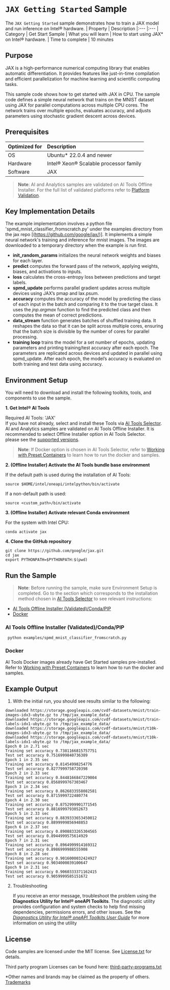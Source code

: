 # `JAX Getting Started` Sample

The `JAX Getting Started` sample demonstrates how to train a JAX model and run inference on Intel® hardware. 
| Property            | Description 
|:---                 |:---
| Category            | Get Start Sample 
| What you will learn | How to start using JAX* on Intel® hardware.
| Time to complete    | 10 minutes

## Purpose

JAX is a high-performance numerical computing library that enables automatic differentiation. It provides features like just-in-time compilation and efficient parallelization for machine learning and scientific computing tasks.

This sample code shows how to get started with JAX in CPU. The sample code defines a simple neural network that trains on the MNIST dataset using JAX for parallel computations across multiple CPU cores. The network trains over multiple epochs, evaluates accuracy, and adjusts parameters using stochastic gradient descent across devices. 

## Prerequisites

| Optimized for          | Description
|:---                    |:---
| OS                     | Ubuntu* 22.0.4 and newer 
| Hardware               | Intel® Xeon® Scalable processor family
| Software               | JAX

> **Note**: AI and Analytics samples are validated on AI Tools Offline Installer. For the full list of validated platforms refer to [Platform Validation](https://github.com/oneapi-src/oneAPI-samples/tree/master?tab=readme-ov-file#platform-validation).

## Key Implementation Details

The example implementation involves a python file 'spmd_mnist_classifier_fromscratch.py' under the examples directory from the jax repo [(https://github.com/google/jax/)].
It implements a simple neural network's training and inference for mnist images. The images are downloaded to a temporary directory when the example is run first. 
- **init_random_params** initializes the neural network weights and biases for each layer.
- **predict** computes the forward pass of the network, applying weights, biases, and activations to inputs.
- **loss** calculates the cross-entropy loss between predictions and target labels.
- **spmd_update** performs parallel gradient updates across multiple devices using JAX’s pmap and lax.psum.
- **accuracy** computes the accuracy of the model by predicting the class of each input in the batch and comparing it to the true target class. It uses the *jnp.argmax* function to find the predicted class and then computes the mean of correct predictions.
- **data_stream** function generates batches of shuffled training data. It reshapes the data so that it can be split across multiple cores, ensuring that the batch size is divisible by the number of cores for parallel processing.
- **training loop** trains the model for a set number of epochs, updating parameters and printing training/test accuracy after each epoch. The parameters are replicated across devices and updated in parallel using spmd_update. After each epoch, the model’s accuracy is evaluated on both training and test data using accuracy.

## Environment Setup

You will need to download and install the following toolkits, tools, and components to use the sample.

**1. Get Intel® AI Tools**

Required AI Tools: 'JAX' 
<br>If you have not already, select and install these Tools via [AI Tools Selector](https://www.intel.com/content/www/us/en/developer/tools/oneapi/ai-tools-selector.html). AI and Analytics samples are validated on AI Tools Offline Installer. It is recommended to select Offline Installer option in AI Tools Selector.<br>
please see the [supported versions](https://www.intel.com/content/www/us/en/developer/tools/oneapi/ai-tools-selector.html).

>**Note**: If Docker option is chosen in AI Tools Selector, refer to [Working with Preset Containers](https://github.com/intel/ai-containers/tree/main/preset) to learn how to run the docker and samples.

**2. (Offline Installer) Activate the AI Tools bundle base environment**

If the default path is used during the installation of AI Tools:
```
source $HOME/intel/oneapi/intelpython/bin/activate
```
If a non-default path is used:
```
source <custom_path>/bin/activate
```
 
**3. (Offline Installer) Activate relevant Conda environment**

For the system with Intel CPU:
```
conda activate jax
``` 

**4. Clone the GitHub repository**
``` 
git clone https://github.com/google/jax.git
cd jax
export PYTHONPATH=$PYTHONPATH:$(pwd)
```
## Run the Sample

>**Note**: Before running the sample, make sure Environment Setup is completed.
Go to the section which corresponds to the installation method chosen in [AI Tools Selector](https://www.intel.com/content/www/us/en/developer/tools/oneapi/ai-tools-selector.html) to see relevant instructions:
* [AI Tools Offline Installer (Validated)/Conda/PIP](#ai-tools-offline-installer-validatedcondapip)
* [Docker](#docker)
### AI Tools Offline Installer (Validated)/Conda/PIP
```
 python examples/spmd_mnist_classifier_fromscratch.py
```
### Docker
AI Tools Docker images already have Get Started samples pre-installed. Refer to [Working with Preset Containers](https://github.com/intel/ai-containers/tree/main/preset) to learn how to run the docker and samples.
## Example Output
1. With the initial run, you should see results similar to the following:

```
downloaded https://storage.googleapis.com/cvdf-datasets/mnist/train-images-idx3-ubyte.gz to /tmp/jax_example_data/
downloaded https://storage.googleapis.com/cvdf-datasets/mnist/train-labels-idx1-ubyte.gz to /tmp/jax_example_data/
downloaded https://storage.googleapis.com/cvdf-datasets/mnist/t10k-images-idx3-ubyte.gz to /tmp/jax_example_data/
downloaded https://storage.googleapis.com/cvdf-datasets/mnist/t10k-labels-idx1-ubyte.gz to /tmp/jax_example_data/
Epoch 0 in 2.71 sec
Training set accuracy 0.7381166815757751
Test set accuracy 0.7516999840736389
Epoch 1 in 2.35 sec
Training set accuracy 0.81454998254776
Test set accuracy 0.8277999758720398
Epoch 2 in 2.33 sec
Training set accuracy 0.8448166847229004
Test set accuracy 0.8568999767303467
Epoch 3 in 2.34 sec
Training set accuracy 0.8626833558082581
Test set accuracy 0.8715999722480774
Epoch 4 in 2.30 sec
Training set accuracy 0.8752999901771545
Test set accuracy 0.8816999793052673
Epoch 5 in 2.33 sec
Training set accuracy 0.8839333653450012
Test set accuracy 0.8899999856948853
Epoch 6 in 2.37 sec
Training set accuracy 0.8908833265304565
Test set accuracy 0.8944999575614929
Epoch 7 in 2.31 sec
Training set accuracy 0.8964999914169312
Test set accuracy 0.8986999988555908
Epoch 8 in 2.28 sec
Training set accuracy 0.9016000032424927
Test set accuracy 0.9034000039100647
Epoch 9 in 2.31 sec
Training set accuracy 0.9060333371162415
Test set accuracy 0.9059999585151672
```

2. Troubleshooting

   If you receive an error message, troubleshoot the problem using the **Diagnostics Utility for Intel® oneAPI Toolkits**. The diagnostic utility provides configuration and system checks to help find missing dependencies, permissions errors, and other issues. See the *[Diagnostics Utility for Intel® oneAPI Toolkits User Guide](https://www.intel.com/content/www/us/en/develop/documentation/diagnostic-utility-user-guide/top.html)* for more information on using the utility

## License

Code samples are licensed under the MIT license. See
[License.txt](https://github.com/oneapi-src/oneAPI-samples/blob/master/License.txt)
for details.

Third party program Licenses can be found here:
[third-party-programs.txt](https://github.com/oneapi-src/oneAPI-samples/blob/master/third-party-programs.txt)

*Other names and brands may be claimed as the property of others. [Trademarks](https://www.intel.com/content/www/us/en/legal/trademarks.html)
